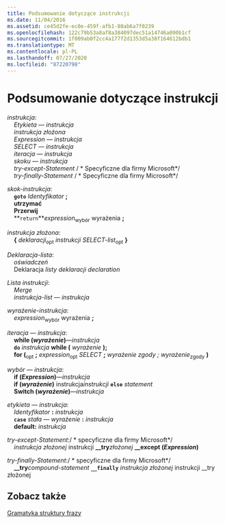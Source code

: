 ```yaml
---
title: Podsumowanie dotyczące instrukcji
ms.date: 11/04/2016
ms.assetid: ce45d2fe-ec0e-459f-afb1-80ab6a7f0239
ms.openlocfilehash: 122c79b53a8af8a384097dec51a14746a090b1cf
ms.sourcegitcommit: 1f009ab0f2cc4a177f2d1353d5a38f164612bdb1
ms.translationtype: MT
ms.contentlocale: pl-PL
ms.lasthandoff: 07/27/2020
ms.locfileid: "87220798"
---
```

# <a name="summary-of-statements"></a>Podsumowanie dotyczące instrukcji

*instrukcja*:<br/>
&nbsp;&nbsp;&nbsp;&nbsp;*Etykieta — instrukcja*<br/>
&nbsp;&nbsp;&nbsp;&nbsp;*instrukcja złożona*<br/>
&nbsp;&nbsp;&nbsp;&nbsp;*Expression — instrukcja*<br/>
&nbsp;&nbsp;&nbsp;&nbsp;*SELECT — instrukcja*<br/>
&nbsp;&nbsp;&nbsp;&nbsp;*iteracja — instrukcja*<br/>
&nbsp;&nbsp;&nbsp;&nbsp;*skoku — instrukcja*<br/>
&nbsp;&nbsp;&nbsp;&nbsp;*try-except-Statement*  / \* Specyficzne dla firmy Microsoft\*/<br/>
&nbsp;&nbsp;&nbsp;&nbsp;*try-finally-Statement*  / \* Specyficzne dla firmy Microsoft\*/

*skok-instrukcja*:<br/>
&nbsp;&nbsp;&nbsp;&nbsp;**`goto`**  *Identyfikator*  **;**<br/>
&nbsp;&nbsp;&nbsp;&nbsp;**utrzymać**<br/>
&nbsp;&nbsp;&nbsp;&nbsp;**Przerwij**<br/>
&nbsp;&nbsp;&nbsp;&nbsp;**`return`***expression*<sub>wybór</sub> wyrażenia **;**

*instrukcja złożona*:<br/>
&nbsp;&nbsp;&nbsp;&nbsp;**{** *deklaracji*<sub>opt</sub> *instrukcji SELECT-list*<sub>opt</sub> **}**

*Deklaracja-lista*:<br/>
&nbsp;&nbsp;&nbsp;&nbsp;*oświadczeń*<br/>
&nbsp;&nbsp;&nbsp;&nbsp;Deklaracja *listy deklaracji* *declaration*

*Lista instrukcji*:<br/>
&nbsp;&nbsp;&nbsp;&nbsp;*Merge*<br/>
&nbsp;&nbsp;&nbsp;&nbsp;*instrukcja-list —* *instrukcja*

*wyrażenie-instrukcja*:<br/>
&nbsp;&nbsp;&nbsp;&nbsp;*expression*<sub>wybór</sub> wyrażenia **;**

*iteracja — instrukcja*:<br/>
&nbsp;&nbsp;&nbsp;&nbsp;**while (***wyrażenie***)**—*instrukcja*      <br/>
&nbsp;&nbsp;&nbsp;&nbsp;**`do`**  *instrukcja*  **while (**  *wyrażenie*  **);**<br/>
&nbsp;&nbsp;&nbsp;&nbsp;**for (**<sub>opt</sub> **;** *expression*<sub>opt</sub> *SELECT* **;** *wyrażenie zgody* *; wyrażenie*<sub>zgody</sub> **)**  

*wybór — instrukcja*:<br/>
&nbsp;&nbsp;&nbsp;&nbsp;**if (***Expression***)**—*instrukcja*      <br/>
&nbsp;&nbsp;&nbsp;&nbsp;**if (***wyrażenie***)** instrukcja*instrukcji* **`else`** *statement*          <br/>
&nbsp;&nbsp;&nbsp;&nbsp;**Switch (***wyrażenie***)**—*instrukcja*      

*etykieta — instrukcja*:<br/>
&nbsp;&nbsp;&nbsp;&nbsp;*Identyfikator*  **:**  *instrukcja*<br/>
&nbsp;&nbsp;&nbsp;&nbsp;**`case`**  *stała — wyrażenie*  **:**  *instrukcja*<br/>
&nbsp;&nbsp;&nbsp;&nbsp;**default:**  *instrukcja*

*try-except-Statement*:/ \* specyficzne dla firmy Microsoft\*/<br/>
&nbsp;&nbsp;&nbsp;&nbsp;*instrukcja złożonej* instrukcji **__try***złożonej* **__except (***Expression***)**        

*try-finally-Statement*:/ \* specyficzne dla firmy Microsoft\*/<br/>
&nbsp;&nbsp;&nbsp;&nbsp;**__try***compound-statement* **`__finally`** *instrukcja złożonej* instrukcji __try złożonej    

## <a name="see-also"></a>Zobacz także

[Gramatyka struktury frazy](../c-language/phrase-structure-grammar.md)
